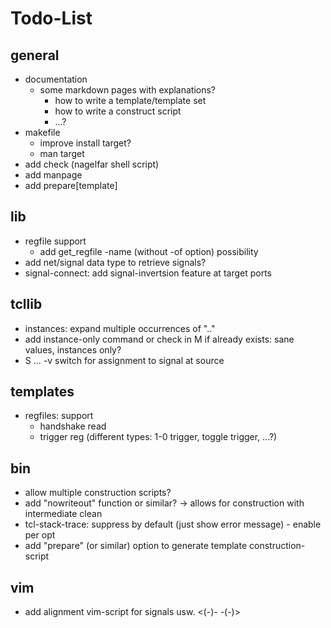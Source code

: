# Todo-List

## general
- documentation
  - some markdown pages with explanations?
    - how to write a template/template set
    - how to write a construct script
    - ...?
- makefile
  - improve install target?
  - man target
- add check (nagelfar shell script)
- add manpage
- add prepare[template]

## lib
- regfile support
  - add get\_regfile -name (without -of option) possibility
- add net/signal data type to retrieve signals?
- signal-connect: add signal-invertsion feature at target ports

## tcllib
- instances: expand multiple occurrences of ".."
- add instance-only command or check in M if already exists: sane values, instances only?
- S ... -v switch for assignment to signal at source

## templates
- regfiles: support
  - handshake read
  - trigger reg (different types: 1-0 trigger, toggle trigger, ...?)

## bin
- allow multiple construction scripts?
- add "nowriteout" function or similar? -> allows for construction with intermediate clean
- tcl-stack-trace: suppress by default (just show error message) - enable per opt
- add "prepare" (or similar) option to generate template construction-script

## vim
- add alignment vim-script for signals usw. <(-)- -(-)>
